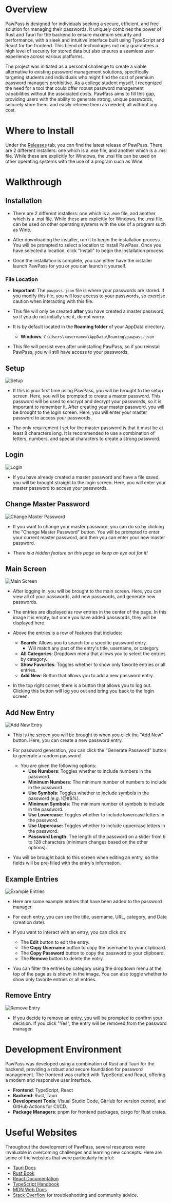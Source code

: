 # Overview

PawPass is designed for individuals seeking a secure, efficient, and free solution for managing their passwords. It uniquely combines the power of Rust and Tauri for the backend to ensure maximum security and performance, with a sleek and intuitive interface built using TypeScript and React for the frontend. This blend of technologies not only guarantees a high level of security for stored data but also ensures a seamless user experience across various platforms.

The project was initiated as a personal challenge to create a viable alternative to existing password management solutions, specifically targeting students and individuals who might find the cost of premium password managers prohibitive. As a college student myself, I recognized the need for a tool that could offer robust password management capabilities without the associated costs. PawPass aims to fill this gap, providing users with the ability to generate strong, unique passwords, securely store them, and easily retrieve them as needed, all without any cost.

# Where to Install
Under the [Releases](https://github.com/seth-linares/PawPass/releases/tag/Password-Manager) tab, you can find the latest release of PawPass. There are 2 different installers: one which is a .exe file, and another which is a .msi file. While these are explicitly for Windows, the .msi file can be used on other operating systems with the use of a program such as Wine. 


# Walkthrough

## Installation

- There are 2 different installers: one which is a .exe file, and another which is a .msi file. While these are explicitly for Windows, the .msi file can be used on other operating systems with the use of a program such as Wine.

- After downloading the installer, run it to begin the installation process. You will be prompted to select a location to install PawPass. Once you have selected a location, click "Install" to begin the installation process. 

- Once the installation is complete, you can either have the installer launch PawPass for you or you can launch it yourself.

### File Location
- **Important**: The `pawpass.json` file is where your passwords are stored. If you modify this file, you will lose access to your passwords, so exercise caution when interacting with this file. 

- This file will only be created **after** you have created a master password, so if you do not initially see it, do not worry.

- It is by default located in the __Roaming folder__ of your AppData directory.
    - **Windows**: `C:\Users\<username>\AppData\Roaming\pawpass.json`

- This file will persist even after uninstalling PawPass, so if you reinstall PawPass, you will still have access to your passwords.
    


## Setup

![Setup](Images/setup.png)

- If this is your first time using PawPass, you will be brought to the setup screen. Here, you will be prompted to create a master password. This password will be used to encrypt and decrypt your passwords, so it is important to remember it. After creating your master password, you will be brought to the login screen. Here, you will enter your master password to access your passwords.

- The only requirement I set for the master password is that it must be at least 8 characters long. It is recommended to use a combination of letters, numbers, and special characters to create a strong password.

## Login

![Login](Images/login.png)


- If you have already created a master password and have a file saved, you will be brought straight to the login screen. Here, you will enter your master password to access your passwords.

## Change Master Password

![Change Master Password](images/change_master.png)

- If you want to change your master password, you can do so by clicking the "Change Master Password" button. You will be prompted to enter your current master password, and then you can enter your new master password.

- *There is a hidden feature on this page so keep an eye out for it!*

## Main Screen

![Main Screen](Images/main.png)

- After logging in, you will be brought to the main screen. Here, you can view all of your passwords, add new passwords, and generate new passwords. 

- The entries are displayed as row entries in the center of the page. In this image it is empty, but once you have added passwords, they will be displayed here.

- Above the entries is a row of features that includes:
    - **Search**: Allows you to search for a specific password entry.
        - Will match any part of the entry's title, username, or category.
    - **All Categories**: Dropdown menu that allows you to select the entries by category.
    - **Show Favorites**: Toggles whether to show only favorite entries or all entries.
    - **Add New**: Button that allows you to add a new password entry.

- In the top right corner, there is a button that allows you to log out. Clicking this button will log you out and bring you back to the login screen.

## Add New Entry

![Add New Entry](Images/entry_creation.png)

- This is the screen you will be brought to when you click the "Add New" button. Here, you can create a new password entry.

- For password generation, you can click the "Generate Password" button to generate a random password. 
    - You are given the following options:
        - **Use Numbers**: Toggles whether to include numbers in the password.
        - **Minimum Numbers**: The minimum number of numbers to include in the password.
        - **Use Symbols**: Toggles whether to include symbols in the password (e.g. !@#$%).
        - **Minimum Symbols**: The minimum number of symbols to include in the password.
        - **Use Lowercase**: Toggles whether to include lowercase letters in the password.
        - **Use Uppercase**: Toggles whether to include uppercase letters in the password.
        - **Password Length**: The length of the password on a slider from 6 to 128 characters (minimum changes based on the other options).

- You will be brought back to this screen when editing an entry, so the fields will be pre-filled with the entry's information.

## Example Entries

![Example Entries](Images/example_entries.png)

- Here are some example entries that have been added to the password manager.

- For each entry, you can see the title, username, URL, category, and Date (creation date).
- If you want to interact with an entry, you can click on:
    - The **Edit** button to edit the entry.
    - The **Copy Username** button to copy the username to your clipboard.
    - The **Copy Password** button to copy the password to your clipboard.
    - The **Remove** button to delete the entry.

- You can filter the entries by category using the dropdown menu at the top of the page as is shown in the image. You can also toggle whether to show only favorite entries or all entries.

## Remove Entry

![Remove Entry](Images/example_delete.png)

- If you decide to remove an entry, you will be prompted to confirm your decision. If you click "Yes", the entry will be removed from the password manager.


# Development Environment

PawPass was developed using a combination of Rust and Tauri for the backend, providing a robust and secure foundation for password management. The frontend was crafted with TypeScript and React, offering a modern and responsive user interface.

- **Frontend**: TypeScript, React
- **Backend**: Rust, Tauri
- **Development Tools**: Visual Studio Code, GitHub for version control, and GitHub Actions for CI/CD.
- **Package Managers**: pnpm for frontend packages, cargo for Rust crates.

# Useful Websites

Throughout the development of PawPass, several resources were invaluable in overcoming challenges and learning new concepts. Here are some of the websites that were particularly helpful:

* [Tauri Docs](https://tauri.studio/docs/getting-started/intro)
* [Rust Book](https://doc.rust-lang.org/book/)
* [React Documentation](https://reactjs.org/docs/getting-started.html)
* [TypeScript Handbook](https://www.typescriptlang.org/docs/handbook/intro.html)
* [MDN Web Docs](https://developer.mozilla.org/en-US/)
* [Stack Overflow](https://stackoverflow.com/) for troubleshooting and community advice.
